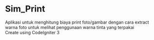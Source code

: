 # Sim_Print
Aplikasi untuk menghitung biaya print foto/gambar dengan cara extract warna foto untuk melihat penggunaan warna tinta yang terpakai
<br />
Create using CodeIgniter 3



